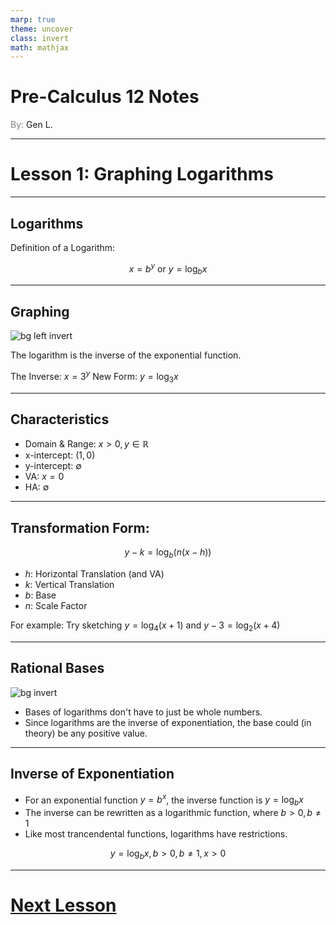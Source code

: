 ```yaml
---
marp: true
theme: uncover
class: invert
math: mathjax
---
```


# <!--fit--> Pre-Calculus 12 Notes
<span style="color:grey">By:</span> Gen L.

<!--_footer: In partnership with Hyperion University, 2024-->

---

<!--paginate: true-->

# Lesson 1: Graphing Logarithms

---

## Logarithms

Definition of a Logarithm:

$$
    x = b^y \text{ or } y = \log_b x
$$

---

## Graphing

![bg left invert](https://homework.study.com/cimages/multimages/16/capture8324145598321173892.png)

The logarithm is the inverse of the exponential function.

The Inverse: $x = 3^y$
New Form: $y = \log_3 x$

---

## Characteristics

* Domain & Range: $x > 0, y \in \mathbb{R}$
* x-intercept: $(1, 0)$
* y-intercept: $\emptyset$
* VA: $x = 0$
* HA: $\emptyset$

---

## Transformation Form:

$$
    y - k = \log_b(n(x - h))
$$

* $h$: Horizontal Translation (and VA)
* $k$: Vertical Translation
* $b$: Base
* $n$: Scale Factor

For example: 
Try sketching $y = \log_4(x + 1)$ and $y - 3 = \log_2(x + 4)$

---

## Rational Bases

![bg invert](https://www.geogebra.org/resource/kvmqebwr/bibIikD2MYMK8Fvh/material-kvmqebwr.png)

* Bases of logarithms don't have to just be whole numbers. 
* Since logarithms are the inverse of exponentiation, the base could (in theory) be any positive value.

---

## Inverse of Exponentiation

* For an exponential function $y = b^x$, the inverse function is $y = \log_b x$
* The inverse can be rewritten as a logarithmic function, where $b > 0, b \neq 1$
* Like most trancendental functions, logarithms have restrictions.

$$
    y = \log_b x, b > 0, b \neq 1, x > 0
$$

---

# [Next Lesson <i class="fa-solid fa-circle-arrow-right"></i>](Lesson%202%20(Intro%20to%20Logarithms).html)

<link rel="stylesheet" href="https://cdnjs.cloudflare.com/ajax/libs/font-awesome/6.3.0/css/all.min.css">